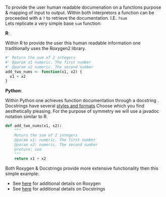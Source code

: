 To provide the user human readable documenation on a functions purpose & mapping of input to output.
Within both interpretors a function can be proceeded with a `?` to retrieve the documentation. I.E. `?sum`  
Lets replicate a very simple base `sum` function:

**R**:
 
Within R to provide the user this human readable information one traditionally uses the Roxygen2 library.
```r
#' Return the sum of 2 integers 
#' @param x1 numeric. The first number 
#' @param x2 numeric. The second number 
add_two_nums <- function(x1, x2) {
  x1 + x2
}
```

**Python**: 

Within Python one achieves function documentation through a docstring . Docstrings have several [styles and formats](http://stackoverflow.com/questions/3898572/what-is-the-standard-python-docstring-format/24385103#24385103) Choose which you find aesthetically pleasing. For the purpose of symmetry we will use a javadoc notation similar to R. 

```python
def add_two_nums(x1, x2):
    """
    Return the sum of 2 integers
    @param x1: numeric. The first number 
    @param x2: numeric. The second number
    @return: sum 
    """ 
    return x1 + x2
```

Both Roxygen & Docstrings provide more extensive functionality then this simple example:
  * See [here](https://github.com/klutometis/roxygen) for additional details on Roxygen
  * See [here](https://www.python.org/dev/peps/pep-0257/) for additional details on Docstrings




